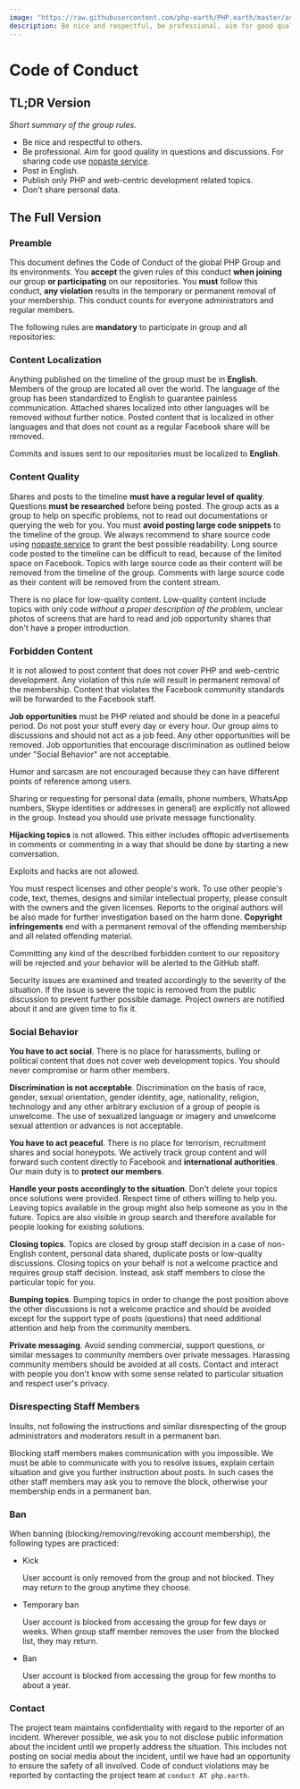 ```yaml
---
image: "https://raw.githubusercontent.com/php-earth/PHP.earth/master/assets/meta/rules.png"
description: Be nice and respectful, be professional, aim for good quality in questions and discussions, use nopaste, post in English, publish only PHP and web-centric development related topics, don't share personal data.
---
```


# Code of Conduct

## TL;DR Version

*Short summary of the group rules.*

* Be nice and respectful to others.
* Be professional. Aim for good quality in questions and discussions. For
  sharing code use [nopaste service](https://php.earth/doc/interop/nopaste).
* Post in English.
* Publish only PHP and web-centric development related topics.
* Don't share personal data.

## The Full Version

### Preamble

This document defines the Code of Conduct of the global PHP Group and its
environments. You **accept** the given rules of this conduct **when joining**
our group **or participating** on our repositories. You **must** follow
this conduct, **any violation** results in the temporary or permanent
removal of your membership. This conduct counts for everyone administrators
and regular members.

The following rules are **mandatory** to participate in group and all
repositories:

### Content Localization

Anything published on the timeline of the group must be in **English**. Members
of the group are located all over the world. The language of the group has been
standardized to English to guarantee painless communication. Attached
shares localized into other languages will be removed without further notice.
Posted content that is localized in other languages and that does not count as
a regular Facebook share will be removed.

Commits and issues sent to our repositories must be localized to **English**.

### Content Quality

Shares and posts to the timeline **must have a regular level of quality**.
Questions **must be researched** before being posted. The group acts as a group
to help on specific problems, not to read out documentations or querying the
web for you. You must **avoid posting large code snippets** to the timeline of
the group. We always recommend to share source code using
[nopaste service](https://php.earth/doc/interop/nopaste) to grant the best
possible readability. Long source code posted to the timeline can be difficult
to read, because of the limited space on Facebook. Topics with large source
code as their content will be removed from the timeline of the group. Comments
with large source code as their content will be removed from the content stream.

There is no place for low-quality content. Low-quality content include topics
with only code *without a proper description of the problem*, unclear photos
of screens that are hard to read and job opportunity shares that don't have
a proper introduction.

### Forbidden Content

It is not allowed to post content that does not cover PHP and web-centric
development. Any violation of this rule will result in permanent removal of the
membership. Content that violates the Facebook community standards will be
forwarded to the Facebook staff.

**Job opportunities** must be PHP related and should be done in a peaceful
period. Do not post your stuff every day or every hour. Our group aims to
discussions and should not act as a job feed. Any other opportunities will be
removed. Job opportunities that encourage discrimination as outlined below under
"Social Behavior" are not acceptable.

Humor and sarcasm are not encouraged because they can have different points of
reference among users.

Sharing or requesting for personal data (emails, phone numbers, WhatsApp numbers,
Skype identities or addresses in general) are explicitly not allowed in the group.
Instead you should use private message functionality.

**Hijacking topics** is not allowed. This either includes offtopic
advertisements in comments or commenting in a way that should be done by
starting a new conversation.

Exploits and hacks are not allowed.

You must respect licenses and other people's work. To use other people's code,
text, themes, designs and similar intellectual property, please consult with
the owners and the given licenses. Reports to the original authors will be also
made for further investigation based on the harm done. **Copyright
infringements** end with a permanent removal of the offending membership
and all related offending material.

Committing any kind of the described forbidden content to our repository will
be rejected and your behavior will be alerted to the GitHub staff.

Security issues are examined and treated accordingly to the severity of the
situation. If the issue is severe the topic is removed from the public
discussion to prevent further possible damage. Project owners are notified
about it and are given time to fix it.

### Social Behavior

**You have to act social**. There is no place for harassments, bulling or
political content that does not cover web development topics. You should never
compromise or harm other members.

**Discrimination is not acceptable**. Discrimination on the basis of race,
gender, sexual orientation, gender identity, age, nationality, religion,
technology and any other arbitrary exclusion of a group of people is unwelcome.
The use of sexualized language or imagery and unwelcome sexual attention or
advances is not acceptable.

**You have to act peaceful**. There is no place for terrorism, recruitment
shares and social honeypots. We actively track group content and will forward
such content directly to Facebook and **international authorities**. Our main
duty is to **protect our members**.

**Handle your posts accordingly to the situation**. Don't delete your topics
once solutions were provided. Respect time of others willing to help you.
Leaving topics available in the group might also help someone as you in the
future. Topics are also visible in group search and therefore available for
people looking for existing solutions.

**Closing topics**. Topics are closed by group staff decision in a case of
non-English content, personal data shared, duplicate posts or low-quality
discussions. Closing topics on your behalf is not a welcome practice and requires
group staff decision. Instead, ask staff members to close the particular topic
for you.

**Bumping topics**. Bumping topics in order to change the post position above
the other discussions is not a welcome practice and should be avoided except for
the support type of posts (questions) that need additional attention and help from
the community members.

**Private messaging**. Avoid sending commercial, support questions, or similar
messages to community members over private messages. Harassing community members
should be avoided at all costs. Contact and interact with people you don't know
with some sense related to particular situation and respect user's privacy.

### Disrespecting Staff Members

Insults, not following the instructions and similar disrespecting of the group
administrators and moderators result in a permanent ban.

Blocking staff members makes communication with you impossible. We must be able
to communicate with you to resolve issues, explain certain situation and give
you further instruction about posts. In such cases the other staff members may
ask you to remove the block, otherwise your membership ends in a permanent ban.

### Ban

When banning (blocking/removing/revoking account membership), the following
types are practiced:

* Kick

  User account is only removed from the group and not blocked. They may return
  to the group anytime they choose.

* Temporary ban

  User account is blocked from accessing the group for few days or weeks. When
  group staff member removes the user from the blocked list, they may return.

* Ban

  User account is blocked from accessing the group for few months to about a year.

### Contact

The project team maintains confidentiality with regard to the reporter of an
incident. Wherever possible, we ask you to not disclose public information about
the incident until we properly address the situation. This includes not posting
on social media about the incident, until we have had an opportunity to ensure
the safety of all involved. Code of conduct violations may be reported by
contacting the project team at `conduct AT php.earth`.
